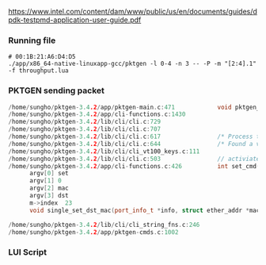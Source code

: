 https://www.intel.com/content/dam/www/public/us/en/documents/guides/dpdk-testpmd-application-user-guide.pdf

### Running file
```
# 00:1B:21:A6:D4:D5
./app/x86_64-native-linuxapp-gcc/pktgen -l 0-4 -n 3 -- -P -m "[2:4].1" -f throughput.lua
```

### PKTGEN sending packet
```c++
/home/sungho/pktgen-3.4.2/app/pktgen-main.c:471            void pktgen_cli_start();
/home/sungho/pktgen-3.4.2/app/cli-functions.c:1430
/home/sungho/pktgen-3.4.2/lib/cli/cli.c:729
/home/sungho/pktgen-3.4.2/lib/cli/cli.c:707
/home/sungho/pktgen-3.4.2/lib/cli/cli.c:617                /* Process the input for the CLI from the user */
/home/sungho/pktgen-3.4.2/lib/cli/cli.c:644                /* Found a vt100 key sequence, execute function */
/home/sungho/pktgen-3.4.2/lib/cli/cli_vt100_keys.c:111
/home/sungho/pktgen-3.4.2/lib/cli/cli.c:503                // activiates when set 0 dst mac 00:1B:21:A6:D4:D5
/home/sungho/pktgen-3.4.2/app/cli-functions.c:426          int set_cmd(int argc, char **argv);
      argv[0] set
      argv[1] 0
      argv[2] mac
      argv[3] dst
      m->index  23
      void single_set_dst_mac(port_info_t *info, struct ether_addr *mac);

/home/sungho/pktgen-3.4.2/lib/cli/cli_string_fns.c:246
/home/sungho/pktgen-3.4.2/app/pktgen-cmds.c:1002
```

### LUI Script

```

```
